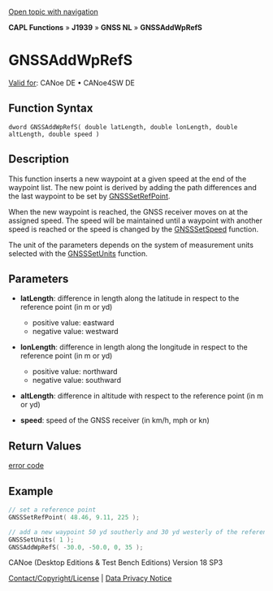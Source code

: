 [Open topic with navigation](../../../../../../CANoeDEFamily.htm#Topics/CAPLFunctions/J1939/GNSSNodeLayer/Functions/CAPLfunctionGNSSaddwprefs.md)

**CAPL Functions** » **J1939** » **GNSS NL** » **GNSSAddWpRefS**

# GNSSAddWpRefS

[Valid for](../../../../Shared/FeatureAvailability.md): CANoe DE • CANoe4SW DE

## Function Syntax

```
dword GNSSAddWpRefS( double latLength, double lonLength, double altLength, double speed )
```

## Description

This function inserts a new waypoint at a given speed at the end of the waypoint list. The new point is derived by adding the path differences and the last waypoint to be set by [GNSSSetRefPoint](CAPLfunctionGNSSsetrefpoint.md).

When the new waypoint is reached, the GNSS receiver moves on at the assigned speed. The speed will be maintained until a waypoint with another speed is reached or the speed is changed by the [GNSSSetSpeed](CAPLfunctionGNSSsetspeed.md) function.

The unit of the parameters depends on the system of measurement units selected with the [GNSSSetUnits](CAPLfunctionGNSSsetunits.md) function.

## Parameters

- **latLength**: difference in length along the latitude in respect to the reference point (in m or yd)
  - positive value: eastward
  - negative value: westward

- **lonLength**: difference in length along the longitude in respect to the reference point (in m or yd)
  - positive value: northward
  - negative value: southward

- **altLength**: difference in altitude with respect to the reference point (in m or yd)

- **speed**: speed of the GNSS receiver (in km/h, mph or kn)

## Return Values

[error code](../CAPLfunctionsGNSSNLErrorCodesGetLastError.md)

## Example

```c
// set a reference point
GNSSSetRefPoint( 48.46, 9.11, 225 );

// add a new waypoint 50 yd southerly and 30 yd westerly of the reference point and set a new speed of 35 mph when this waypoint is reached
GNSSSetUnits( 1 );
GNSSAddWpRefS( -30.0, -50.0, 0, 35 );
```

CANoe (Desktop Editions & Test Bench Editions) Version 18 SP3

[Contact/Copyright/License](../../../../Shared/ContactCopyrightLicense.md) | [Data Privacy Notice](https://www.vector.com/int/en/company/get-info/privacy-policy/)
